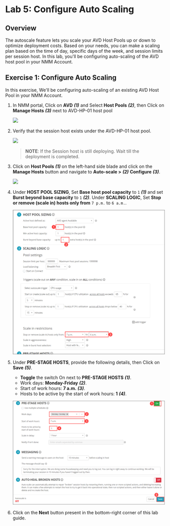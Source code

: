 # Lab 5: Configure Auto Scaling

## Overview

The autoscale feature lets you scale your AVD Host Pools up or down to optimize deployment costs. Based on your needs, you can make a scaling plan based on the time of day, specific days of the week, and session limits per session host. In this lab, you'll be configuring auto-scaling of the AVD host pool in your NMM Account. 

## Exercise 1: Configure Auto Scaling

In this exercise, We'll be configuring auto-scaling of an existing AVD Host Pool in your NMM Account.  
   
1. In NMM portal, Click on **AVD** ***(1)*** and Select **Host Pools** ***(2)***, then Click on **Manage Hosts** ***(3)*** next to AVD-HP-01 host pool

   ![](media/am23.png)
   
1. Verify that the session host exists under the AVD-HP-01 host pool.

   ![](media/am24.png)
    
   >**NOTE**: If the Session host is still deploying. Wait till the deployment is completed.

1. Click on **Host Pools** ***(1)*** on the left-hand side blade and click on the **Manage Hosts** button and navigate to **Auto-scale >** ***(2)*** **Configure** ***(3)***.

   ![](media/am25.png)
   
1. Under **HOST POOL SIZING**, Set **Base host pool capacity** to ```1``` ***(1)*** and set **Burst beyond base capacity** to ```1``` ***(2)***. Under **SCALING LOGIC**, Set **Stop or remove (scale in) hosts only from** ```7 p.m.``` to ```6 a.m.```.

   ![](media/lab5-ex1-step4.png)
   
1. Under **PRE-STAGE HOSTS**, provide the following details, then Click on **Save** ***(5)***.

   - **Toggle** the switch On next to **PRE-STAGE HOSTS** ***(1)***.
   - Work days: **Monday-Friday** ***(2)***.
   - Start of work hours: **7 a.m.** ***(3)***.
   - Hosts to be active by the start of work hours: **1** ***(4)***.

   ![](media/lab5-ex1-step5.png)
   
1. Click on the **Next** button present in the bottom-right corner of this lab guide.
